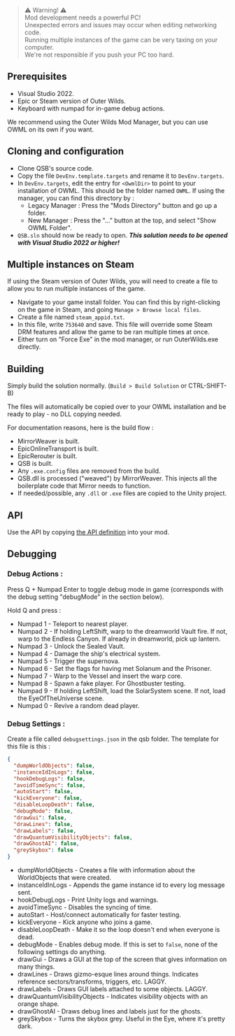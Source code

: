 > :warning: Warning! :warning:  
Mod development needs a powerful PC!  
Unexpected errors and issues may occur when editing networking code.  
Running multiple instances of the game can be very taxing on your computer.  
We're not responsible if you push your PC too hard.

## Prerequisites
- Visual Studio 2022.
- Epic or Steam version of Outer Wilds.
- Keyboard with numpad for in-game debug actions.

We recommend using the Outer Wilds Mod Manager, but you can use OWML on its own if you want.

## Cloning and configuration
- Clone QSB's source code.
- Copy the file `DevEnv.template.targets` and rename it to `DevEnv.targets`.
- In `DevEnv.targets`, edit the entry for `<OwmlDir>` to point to your installation of OWML. This should be the folder named `OWML`. If using the manager, you can find this directory by :
	- Legacy Manager : Press the "Mods Directory" button and go up a folder.
	- New Manager : Press the "..." button at the top, and select "Show OWML Folder".
- `QSB.sln` should now be ready to open. ***This solution needs to be opened with Visual Studio 2022 or higher!***
 
## Multiple instances on Steam
If using the Steam version of Outer Wilds, you will need to create a file to allow you to run multiple instances of the game.
- Navigate to your game install folder. You can find this by right-clicking on the game in Steam, and going `Manage > Browse local files`.
- Create a file named `steam_appid.txt`.
- In this file, write `753640` and save. This file will override some Steam DRM features and allow the game to be ran multiple times at once.
- Either turn on "Force Exe" in the mod manager, or run OuterWilds.exe directly.

## Building
Simply build the solution normally. (`Build > Build Solution` or CTRL-SHIFT-B)

The files will automatically be copied over to your OWML installation and be ready to play - no DLL copying needed.

For documentation reasons, here is the build flow :

- MirrorWeaver is built.
- EpicOnlineTransport is built.
- EpicRerouter is built.
- QSB is built.
- Any `.exe.config` files are removed from the build.
- QSB.dll is processed ("weaved") by MirrorWeaver. This injects all the boilerplate code that Mirror needs to function.
- If needed/possible, any `.dll` or `.exe` files are copied to the Unity project.

## API

Use the API by copying [the API definition](https://github.com/misternebula/quantum-space-buddies/blob/master/QSB/API/IQSBAPI.cs) into your mod.

## Debugging
### Debug Actions :

Press Q + Numpad Enter to toggle debug mode in game (corresponds with the debug setting "debugMode" in the section below).

Hold Q and press :

- Numpad 1 - Teleport to nearest player.
- Numpad 2 - If holding LeftShift, warp to the dreamworld Vault fire. If not, warp to the Endless Canyon. If already in dreamworld, pick up lantern.
- Numpad 3 - Unlock the Sealed Vault.
- Numpad 4 - Damage the ship's electrical system.
- Numpad 5 - Trigger the supernova.
- Numpad 6 - Set the flags for having met Solanum and the Prisoner.
- Numpad 7 - Warp to the Vessel and insert the warp core.
- Numpad 8 - Spawn a fake player. For Ghostbuster testing.
- Numpad 9 - If holding LeftShift, load the SolarSystem scene. If not, load the EyeOfTheUniverse scene.
- Numpad 0 - Revive a random dead player.

### Debug Settings :

Create a file called `debugsettings.json` in the qsb folder.
The template for this file is this :

```json
{
  "dumpWorldObjects": false,
  "instanceIdInLogs": false,
  "hookDebugLogs": false,
  "avoidTimeSync": false,
  "autoStart": false,
  "kickEveryone": false,
  "disableLoopDeath": false,
  "debugMode": false,
  "drawGui": false,
  "drawLines": false,
  "drawLabels": false,
  "drawQuantumVisibilityObjects": false,
  "drawGhostAI": false,
  "greySkybox": false
}
```

- dumpWorldObjects - Creates a file with information about the WorldObjects that were created.
- instanceIdInLogs - Appends the game instance id to every log message sent.
- hookDebugLogs - Print Unity logs and warnings.
- avoidTimeSync - Disables the syncing of time.
- autoStart - Host/connect automatically for faster testing.
- kickEveryone - Kick anyone who joins a game.
- disableLoopDeath - Make it so the loop doesn't end when everyone is dead.
- debugMode - Enables debug mode. If this is set to `false`, none of the following settings do anything.
- drawGui - Draws a GUI at the top of the screen that gives information on many things.
- drawLines - Draws gizmo-esque lines around things. Indicates reference sectors/transforms, triggers, etc. LAGGY.
- drawLabels - Draws GUI labels attached to some objects. LAGGY.
- drawQuantumVisibilityObjects - Indicates visibility objects with an orange shape.
- drawGhostAI - Draws debug lines and labels just for the ghosts.
- greySkybox - Turns the skybox grey. Useful in the Eye, where it's pretty dark.
